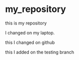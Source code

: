 # my_repository
this is my repository

I changed on my laptop.

this I changed on github

this I added on the testing branch
